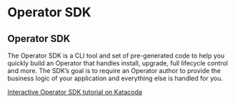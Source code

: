 # Operator SDK

## Operator SDK

The Operator SDK is a CLI tool and set of pre-generated code to help you quickly build an Operator that handles install, upgrade, full lifecycle control and more. The SDK’s goal is to require an Operator author to provide the business logic of your application and everything else is handled for you.

[Interactive Operator SDK tutorial on Katacoda](https://learn.openshift.com/operatorframework/)

